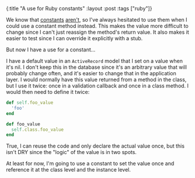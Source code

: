 {:title "A use for Ruby constants"
:layout :post
:tags ["ruby"]}

We know that [constants][1] [aren't][2], so I've always hesitated to use them when I could use a
constant method instead. This makes the value more difficult to change since I can't just reassign
the method's return value. It also makes it easier to test since I can override it explicitly with
a stub.

But now I have a use for a constant...

I have a default value in an `ActiveRecord` model that I set on a value when it's nil. I don't
keep this in the database since it's an arbitrary value that will probably change often, and it's
easier to change that in the application layer. I would normally have this value returned from a
method in the class, but I use it twice: once in a validation callback and once in a class method.
I would then need to define it twice:

```ruby
def self.foo_value
  'foo'
end

def foo_value
  self.class.foo_value
end
```

True, I can reuse the code and only declare the actual value once, but this isn't DRY since the
"logic" of the value is in two spots.

At least for now, I'm going to use a constant to set the value once and reference it at the class
level and the instance level.

[1]: http://www.liveandcode.com/2009/11/16/adventures-in-ruby-when-constants-arent/
[2]: http://stackoverflow.com/questions/1977780/what-does-ruby-constant-mean
